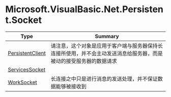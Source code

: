 ﻿
# Microsoft.VisualBasic.Net.Persistent.Socket

|Type|Summary|
|----|-------|
|[PersistentClient](./PersistentClient.md)|请注意，这个对象是应用于客户端与服务器保持长连接所使用，并不会主动发送消息给服务器，而是被动的接受服务器的数据请求|
|[ServicesSocket](./ServicesSocket.md)||
|[WorkSocket](./WorkSocket.md)|长连接之中只是进行消息的发送处理，并不保证数据能够被接收到|

